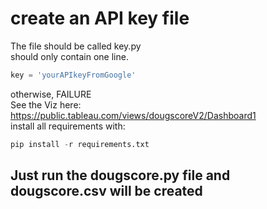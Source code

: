 # create an API key file
The file should be called key.py\
should only contain one line.
```python
key = 'yourAPIkeyFromGoogle'
```
otherwise, FAILURE\
See the Viz here: https://public.tableau.com/views/dougscoreV2/Dashboard1 \
install all requirements with:
```python
pip install -r requirements.txt
```

## Just run the dougscore.py file and dougscore.csv will be created
